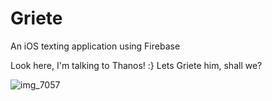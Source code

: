 # Griete
An iOS texting application using Firebase

Look here, I'm talking to Thanos! :} Lets Griete him, shall we?


![img_7057](https://user-images.githubusercontent.com/11975614/38470690-3f447670-3b84-11e8-8c8f-fa4ab6109820.PNG)


